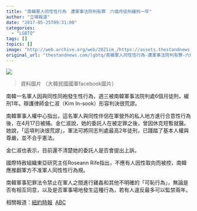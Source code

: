 ```yaml
---
title: "南韓軍人同性性行為　遭軍事法院判有罪　六個月徒刑緩刑一年"
author: "立場報道"
date: "2017-05-25T09:31:00"
categories:
  - "LGBTQ"
tags: []
topics: []
image: "http://web.archive.org/web/2021im_/https://assets.thestandnews.com/media/photos/17951587_1910352215656970_2791727931500069829_n_rleUp.jpg"
original_url: "thestandnews.com/lgbtq/南韓軍人同性性行為-遭軍事法院判有罪-六個月徒刑緩刑一年"
---
```

![](http://web.archive.org/web/2021im_/https://assets.thestandnews.com/media/photos/17951587_1910352215656970_2791727931500069829_n_rleUp.jpg)
> 資料圖片 （大韓民國國軍facebook圖片）

南韓一名軍人因與同性同袍發生性行為，週三被南韓軍事法院判處6個月徒刑，緩刑1年。辯護律師金仁淑（Kim In-sook）形容判決很荒謬。

南韓軍事人權中心指出，這名軍人與同性伴侶在軍營外的私人地方進行合意性行為後，在4月17日被捕。金仁淑說，她的委託人在被定罪之後，曾因休克短暫就醫。她說，「這項判決很荒謬」，軍法可將同志判處最高2年徒刑，已踐踏了基本人權與尊嚴，並不合乎憲法。

金仁淑也表示，目前還不清楚她的委託人是否會提出上訴。

國際特赦組織東亞研究主任Roseann Rife指出，不應有人因性取向而被控，南韓應推翻軍方不准軍人同性性行為規。

南韓軍事犯罪法令禁止在軍人之間進行雞姦和其他不明確的「可恥行為」，無論是否有相互同意，以及是否軍事場地發生這種行為，若有人違反最多可以監禁兩年。

相關報道：[紐約時報](http://web.archive.org/web/20211229132245/https://www.nytimes.com/2017/05/24/world/asia/south-korea-gay-soldier-military-court.html)  [ABC](http://web.archive.org/web/20211229132245/http://abcnews.go.com/International/wireStory/korean-military-court-convicts-gay-soldier-sex-47600340)